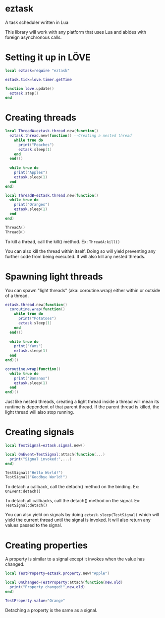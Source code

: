 # eztask
A task scheduler written in Lua

This library will work with any platform that uses Lua and abides with foreign asynchronous calls.

# Setting it up in LÖVE
```lua
local eztask=require "eztask"

eztask.tick=love.timer.getTime

function love.update()
  eztask.step()
end
```

# Creating threads
```lua
local ThreadA=eztask.thread.new(function()
  eztask.thread.new(function() --Creating a nested thread
    while true do
      print("Peaches")
      eztask.sleep(1)
    end
  end)()
  
  while true do
    print("Apples")
    eztask.sleep(1)
  end
end)

local ThreadB=eztask.thread.new(function()
  while true do
    print("Oranges")
    eztask.sleep(1)
  end
end)

ThreadA()
ThreadB()
```
To kill a thread, call the kill() method. Ex: ```ThreadA:kill()```

You can also kill the thread within itself. Doing so will yield preventing any further code from being executed. It will also kill any nested threads.

# Spawning light threads
You can spawn "light threads" (aka: coroutine.wrap) either within or outside of a thread.
```lua
eztask.thread.new(function()
  coroutine.wrap(function()
    while true do
      print("Potatoes")
      eztask.sleep(1)
    end
  end)()
  
  while true do
    print("Yams")
    eztask.sleep(1)
  end
end)()

coroutine.wrap(function()
  while true do
    print("Bananas")
    eztask.sleep(1)
  end
end)()
```
Just like nested threads, creating a light thread inside a thread will mean its runtime is dependent of that parent thread. If the parent thread is killed, the light thread will also stop running.

# Creating signals
```lua
local TestSignal=eztask.signal.new()

local OnEvent=TestSignal:attach(function(...)
  print("Signal invoked:",...)
end)

TestSignal("Hello World!")
TestSignal("Goodbye World!")
```
To detach a callback, call the detach() method on the binding. Ex: ```OnEvent:detach()```

To detach all callbacks, call the detach() method on the signal. Ex: ```TestSignal:detach()```

You can also yield on signals by doing ```eztask.sleep(TestSignal)``` which will yield the current thread until the signal is invoked. It will also return any values passed to the signal.

# Creating properties
A property is similar to a signal except it invokes when the value has changed.
```lua
local TestProperty=eztask.property.new("Apple")

local OnChanged=TestProperty:attach(function(new,old)
  print("Property changed!",new,old)
end)

TestProperty.value="Orange"
```
Detaching a property is the same as a signal.
